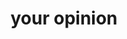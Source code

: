 ---
pid: ch189
title: your opinion
location_transcription: city hall
coordinates: "[-75.163757811523, 39.952615586327]"
zipcode: 
gen_neighborhood: 
neighborhood: 
outside_phl: 
age: '12'
age_range: 6-13
instagram: 
image_file_name: ch_189.jpg
proposal_transcription: I think the monument is positive because people always will
  have a different opinion or thoughts.
topic: Inclusivity,Uplifting
topic_summary: 0, 0
type: Interactive
keywords_other: 
credit: Marcello
image_labels: 
twitter: 
facebook: 
permalink: "/monuments/ch189/"
layout: item-page
---